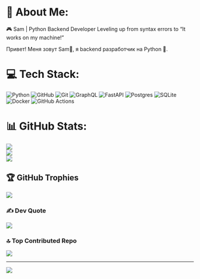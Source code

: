 # 💫 About Me:
🎮 Sam | Python Backend Developer
Leveling up from syntax errors to “It works on my machine!”

Привет! Меня зовут Sam👨, я backend разработчик на Python 🐍.


# 💻 Tech Stack:
![Python](https://img.shields.io/badge/python-3670A0?style=for-the-badge&logo=python&logoColor=ffdd54) 
![GitHub](https://img.shields.io/badge/github-%23121011.svg?style=for-the-badge&logo=github&logoColor=white) 
![Git](https://img.shields.io/badge/git-%23F05033.svg?style=for-the-badge&logo=git&logoColor=white)
![GraphQL](https://img.shields.io/badge/-GraphQL-E10098?style=for-the-badge&logo=graphql&logoColor=white)
![FastAPI](https://img.shields.io/badge/FastAPI-005571?style=for-the-badge&logo=fastapi)
![Postgres](https://img.shields.io/badge/postgres-%23316192.svg?style=for-the-badge&logo=postgresql&logoColor=white)
![SQLite](https://img.shields.io/badge/sqlite-%2307405e.svg?style=for-the-badge&logo=sqlite&logoColor=white)
![Docker](https://img.shields.io/badge/docker-%230db7ed.svg?style=for-the-badge&logo=docker&logoColor=white)
![GitHub Actions](https://img.shields.io/badge/github%20actions-%232671E5.svg?style=for-the-badge&logo=githubactions&logoColor=white)

# 📊 GitHub Stats:
![](https://github-readme-stats.vercel.app/api?username=XaL9vA&theme=tokyonight&hide_border=false&include_all_commits=true&count_private=false)<br/>
![](https://github-readme-streak-stats.herokuapp.com/?user=XaL9vA&theme=tokyonight&hide_border=false)<br/>
![](https://github-readme-stats.vercel.app/api/top-langs/?username=XaL9vA&theme=tokyonight&hide_border=false&include_all_commits=true&count_private=false&layout=compact)<br/>

## 🏆 GitHub Trophies
![](https://github-profile-trophy.vercel.app/?username=XaL9vA&theme=monokai&no-frame=true&no-bg=false&margin-w=4)

### ✍️ Dev Quote
![](https://quotes-github-readme.vercel.app/api?type=horizontal&theme=radical)

### 🔝 Top Contributed Repo
![](https://github-contributor-stats.vercel.app/api?username=XaL9vA&limit=5&theme=radical&combine_all_yearly_contributions=true)

---
[![](https://visitcount.itsvg.in/api?id=XaL9vA&icon=2&color=0)](https://visitcount.itsvg.in)

<!-- Proudly created with GPRM ( https://gprm.itsvg.in ) -->
